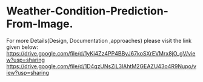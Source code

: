 # Weather-Condition-Prediction-From-Image.
For more Details(Design, Documentation ,approaches) please visit the link given below:
https://drive.google.com/file/d/1yKi4Zz4PP4BByJ67koSXrEVMrx8jO_gV/view?usp=sharing
https://drive.google.com/file/d/1D4qzUNsZiL3lAhtM2GEAZU43o4R9Nupo/view?usp=sharing
